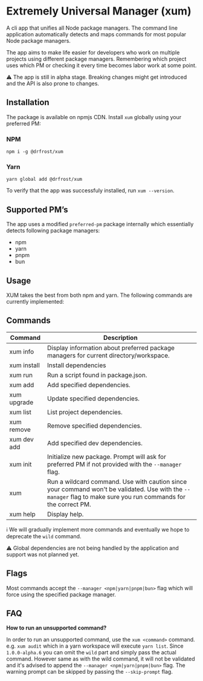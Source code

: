 # Extremely Universal Manager (xum)

A cli app that unifies all Node package managers.
The command line application automatically detects and maps commands for most popular Node package managers. 

The app aims to make life easier for developers who work on multiple projects using different package managers. Remembering which project uses which PM or checking it every time becomes labor work at some point. 

⚠️ The app is still in alpha stage. Breaking changes might get introduced and the API is also prone to changes.

## Installation

The package is available on npmjs CDN. Install `xum` globally using your preferred PM:

### NPM

`npm i -g @drfrost/xum`

### Yarn

`yarn global add @drfrost/xum`

To verify that the app was successfuly installed, run `xum --version`.

## Supported PM’s

The app uses a modified `preferred-pm` package internally which essentially detects following package managers:

- npm
- yarn
- pnpm
- bun

## Usage

XUM takes the best from both npm and yarn. The following commands are currently implemented:

## Commands

| Command | Description  |
| --- | --- |
| xum info | Display information about preferred package managers for current directory/workspace. |
| xum install | Install dependencies |
| xum run <command> | Run a script found in package.json. |
| xum add <packages> | Add specified dependencies. |
| xum upgrade <packages> | Update specified dependencies. |
| xum list <packages> | List project dependencies. |
| xum remove <packages> | Remove specified dependencies. |
| xum dev add <packages> | Add specified dev dependencies. |
| xum init | Initialize new package. Prompt will ask for preferred PM if not provided with the `--manager` flag. |
| xum <command> | Run a wildcard command. Use with caution since your command won't be validated. Use with the `--manager` flag to make sure you run commands for the correct PM. |
| xum help | Display help. |

ℹ️ We will gradually implement more commands and eventually we hope to deprecate the `wild` command.

⚠️ Global dependencies are not being handled by the application and support was not planned yet.

## Flags

Most commands accept the `--manager <npm|yarn|pnpm|bun>` flag which will force using the specified package manager. 

## FAQ

**How to run an unsupported command?**

In order to run an unsupported command, use the `xum <command>` command. e.g. `xum audit` which in a yarn workspace will execute `yarn list`. Since `1.0.0-alpha.6` you can omit the `wild` part and simply pass the actual command. However same as with the wild command, it will not be validated and it's advised to append the `--manager <npm|yarn|pnpm|bun>` flag. The warning prompt can be skipped by passing the `--skip-prompt` flag.
